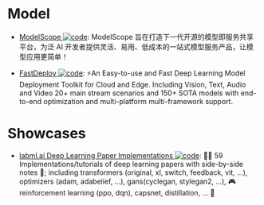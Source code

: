 # Model

- [ModelScope ![code](https://ng-tech.icu/assets/code.svg)](https://modelscope.cn/home): ModelScope 旨在打造下一代开源的模型即服务共享平台，为泛 AI 开发者提供灵活、易用、低成本的一站式模型服务产品，让模型应用更简单！

- [FastDeploy ![code](https://ng-tech.icu/assets/code.svg)](https://github.com/PaddlePaddle/FastDeploy): ⚡️An Easy-to-use and Fast Deep Learning Model Deployment Toolkit for Cloud and Edge. Including Vision, Text, Audio and Video 20+ main stream scenarios and 150+ SOTA models with end-to-end optimization and multi-platform multi-framework support.

# Showcases

- [labml.ai Deep Learning Paper Implementations ![code](https://ng-tech.icu/assets/code.svg)](https://github.com/labmlai/annotated_deep_learning_paper_implementations): 🧑‍🎥 59 Implementations/tutorials of deep learning papers with side-by-side notes 📝; including transformers (original, xl, switch, feedback, vit, ...), optimizers (adam, adabelief, ...), gans(cyclegan, stylegan2, ...), 🎮 reinforcement learning (ppo, dqn), capsnet, distillation, ... 🧠
